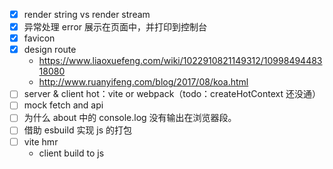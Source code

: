 - [x] render string vs render stream
- [x] 异常处理 error 展示在页面中，并打印到控制台
- [x] favicon
- [x] design route
  - https://www.liaoxuefeng.com/wiki/1022910821149312/1099849448318080
  - http://www.ruanyifeng.com/blog/2017/08/koa.html
- [ ] server & client hot：vite or webpack（todo：createHotContext 还没通）
- [ ] mock fetch and api
- [ ] 为什么 about 中的 console.log 没有输出在浏览器段。
- [ ] 借助 esbuild 实现 js 的打包
- [ ] vite hmr
  - client build to js
